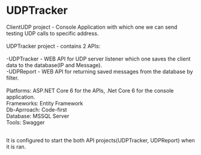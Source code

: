 # UDPTracker

ClientUDP project - Console Application with which one we can send testing UDP calls to specific address.
<br />
<br />
UDPTracker project - contains 2 APIs:
<br />
<br />
-UDPTracker - WEB API for UDP server listener which one saves the client data to the database(IP and Message).
<br />
-UDPReport - WEB API for returning saved messages from the database by filter.
<br />
<br />
Platforms: ASP.NET Core 6 for the APIs, .Net Core 6 for the console application.
<br />
Frameworks: Entity Framework
<br />
Db-Aprroach: Code-first
<br />
Database: MSSQL Server
<br />
Tools: Swagger

<br />
It is configured to start the both API projects(UDPTracker, UDPReport) when it is ran.
